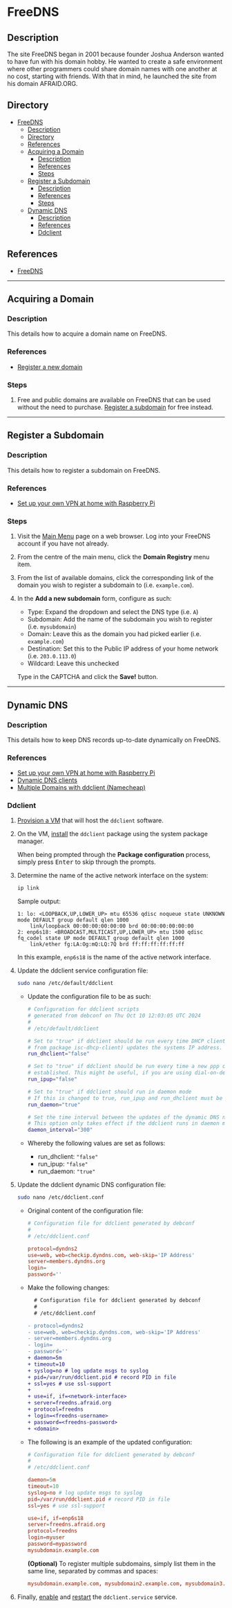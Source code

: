 # FreeDNS

## Description

The site FreeDNS began in 2001 because founder Joshua Anderson wanted to have fun with his domain hobby. He wanted to create a safe environment where other programmers could share domain names with one another at no cost, starting with friends. With that in mind, he launched the site from his domain AFRAID.ORG.

## Directory

- [FreeDNS](#freedns)
  - [Description](#description)
  - [Directory](#directory)
  - [References](#references)
  - [Acquiring a Domain](#acquiring-a-domain)
    - [Description](#description-1)
    - [References](#references-1)
    - [Steps](#steps)
  - [Register a Subdomain](#register-a-subdomain)
    - [Description](#description-2)
    - [References](#references-2)
    - [Steps](#steps-1)
  - [Dynamic DNS](#dynamic-dns)
    - [Description](#description-3)
    - [References](#references-3)
    - [Ddclient](#ddclient)

## References

- [FreeDNS](https://freedns.afraid.org)

---

## Acquiring a Domain

### Description

This details how to acquire a domain name on FreeDNS.

### References

- [Register a new domain](https://developers.cloudflare.com/registrar/get-started/register-domain)

### Steps

1. Free and public domains are available on FreeDNS that can be used without the need to purchase. [Register a subdomain](#register-a-subdomain) for free instead.

---

## Register a Subdomain

### Description

This details how to register a subdomain on FreeDNS.

### References

- [Set up your own VPN at home with Raspberry Pi](https://notthebe.ee/blog/set-up-your-own-vpn-on-raspberry-pi)

### Steps

1. Visit the [Main Menu](https://freedns.afraid.org/menu) page on a web browser. Log into your FreeDNS account if you have not already.

2. From the centre of the main menu, click the **Domain Registry** menu item.

3. From the list of available domains, click the corresponding link of the domain you wish to register a subdomain to (i.e. `example.com`).

4. In the **Add a new subdomain** form, configure as such:

   - Type: Expand the dropdown and select the DNS type (i.e. `A`)
   - Subdomain: Add the name of the subdomain you wish to register (i.e. `mysubdomain`)
   - Domain: Leave this as the domain you had picked earlier (i.e. `example.com`)
   - Destination: Set this to the Public IP address of your home network (i.e. `203.0.113.0`)
   - Wildcard: Leave this unchecked

    Type in the CAPTCHA and click the **Save!** button.

---

## Dynamic DNS

### Description

This details how to keep DNS records up-to-date dynamically on FreeDNS.

### References

- [Set up your own VPN at home with Raspberry Pi](https://notthebe.ee/blog/set-up-your-own-vpn-on-raspberry-pi)
- [Dynamic DNS clients](https://freedns.afraid.org/scripts/freedns.clients.php)
- [Multiple Domains with ddclient (Namecheap)](https://www.labsrc.com/multiple-domains-with-ddclient-namecheap)

### Ddclient

1. [Provision a VM](../courses/vm.md#creating-a-virtual-machine-from-a-template) that will host the `ddclient` software.

2. On the VM, [install](package-manager.md#install-software) the `ddclient` package using the system package manager.

    When being prompted through the **Package configuration** process, simply press <kbd>Enter</kbd> to skip through the prompts.

3. Determine the name of the active network interface on the system:

    ```sh
    ip link
    ```

    Sample output:

    ```
    1: lo: <LOOPBACK,UP,LOWER_UP> mtu 65536 qdisc noqueue state UNKNOWN mode DEFAULT group default qlen 1000
        link/loopback 00:00:00:00:00:00 brd 00:00:00:00:00:00
    2: enp6s18: <BROADCAST,MULTICAST,UP,LOWER_UP> mtu 1500 qdisc fq_codel state UP mode DEFAULT group default qlen 1000
        link/ether fg:LA:Og:mQ:LQ:7Q brd ff:ff:ff:ff:ff:ff
    ```

    In this example, `enp6s18` is the name of the active network interface.

4. Update the ddclient service configuration file:

    ```sh
    sudo nano /etc/default/ddclient
    ````

   - Update the configuration file to be as such:

      ```sh
      # Configuration for ddclient scripts
      # generated from debconf on Thu Oct 10 12:03:05 UTC 2024
      #
      # /etc/default/ddclient

      # Set to "true" if ddclient should be run every time DHCP client ('dhclient'
      # from package isc-dhcp-client) updates the systems IP address.
      run_dhclient="false"

      # Set to "true" if ddclient should be run every time a new ppp connection is
      # established. This might be useful, if you are using dial-on-demand.
      run_ipup="false"

      # Set to "true" if ddclient should run in daemon mode
      # If this is changed to true, run_ipup and run_dhclient must be set to false.
      run_daemon="true"

      # Set the time interval between the updates of the dynamic DNS name in seconds.
      # This option only takes effect if the ddclient runs in daemon mode.
      daemon_interval="300"
      ```

   - Whereby the following values are set as follows:

     - run_dhclient: `"false"`
     - run_ipup: `"false"`
     - run_daemon: `"true"`

5. Update the ddclient dynamic DNS configuration file:

    ```sh
    sudo nano /etc/ddclient.conf
    ````

   - Original content of the configuration file:

      ```conf
      # Configuration file for ddclient generated by debconf
      #
      # /etc/ddclient.conf

      protocol=dyndns2
      use=web, web=checkip.dyndns.com, web-skip='IP Address'
      server=members.dyndns.org
      login=
      password=''
      ```

   - Make the following changes:

      ```diff
        # Configuration file for ddclient generated by debconf
        #
        # /etc/ddclient.conf

      - protocol=dyndns2
      - use=web, web=checkip.dyndns.com, web-skip='IP Address'
      - server=members.dyndns.org
      - login=
      - password=''
      + daemon=5m
      + timeout=10
      + syslog=no # log update msgs to syslog
      + pid=/var/run/ddclient.pid # record PID in file
      + ssl=yes # use ssl-support
      +
      + use=if, if=<network-interface>
      + server=freedns.afraid.org
      + protocol=freedns
      + login=<freedns-username>
      + password=<freedns-password>
      + <domain>
      ```

   - The following is an example of the updated configuration:

      ```conf
      # Configuration file for ddclient generated by debconf
      #
      # /etc/ddclient.conf

      daemon=5m
      timeout=10
      syslog=no # log update msgs to syslog
      pid=/var/run/ddclient.pid # record PID in file
      ssl=yes # use ssl-support

      use=if, if=enp6s18
      server=freedns.afraid.org
      protocol=freedns
      login=myuser
      password=mypassword
      mysubdomain.example.com
      ```

      **(Optional)** To register multiple subdomains, simply list them in the same line, separated by commas and spaces:

      ```conf
      mysubdomain.example.com, mysubdomain2.example.com, mysubdomain3.example.com
      ```

6. Finally, [enable](systemd.md#enable-service) and [restart](systemd.md#restart-service) the `ddclient.service` service.
